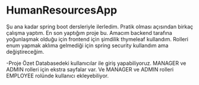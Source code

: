 # HumanResourcesApp

Şu ana kadar spring boot dersleriyle ilerledim. Pratik olması açısından birkaç çalışma yaptım. En son yaptığım proje bu.
Amacım backend tarafına yoğunlaşmak olduğu için frontend için şimdilik thymeleaf kullandım. Rolleri enum yapmak aklıma 
gelmediği için spring security kullandım ama değiştireceğim.

-Proje Özet
Databasedeki kullanıcılar ile giriş yapabiliyoruz. MANAGER ve ADMIN rolleri için ekstra sayfalar var. Ve MANAGER ve ADMIN rolleri
EMPLOYEE rolünde kullanıcı ekleyebiliyor. 
